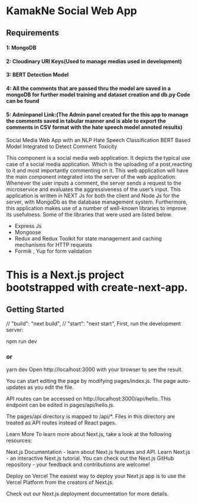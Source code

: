 # KamakNe Social Web App

## Requirements

#### 1: MongoDB

#### 2: Cloudinary URI Keys(Used to manage medias used in development)

#### 3: BERT Detection Model
#### 4: All the comments that are passed thru the model are saved in a mongoDB for further model training and dataset creation and db.py Code can be found 
#### 5: Adminpanel Link:(The Admin panel created for the this app to manage the comments saved in tabular manner and is able to export the comments in CSV format with the hate speech model annoted results)

Social Media Web App with an NLP Hate Speech Classification BERT Based Model Integrated to Detect Comment Toxicity

This component is a social media web application. It depicts the typical use case of a social media application. Which is the uploading of a post,reacting to it and
most importantly commenting on it. This web application will have the main component
integrated into the server of the web application. Whenever the user inputs a comment,
the server sends a request to the microservice and evaluates the aggressiveness of the
user’s input.
This application is written in NEXT Js for both the client and Node Js for the server, with
MongoDb as the database management system. Furthermore, this application makes use
of a number of well-known libraries to improve its usefulness. Some of the libraries that
were used are listed below.

- Express Js
- Mongoose
- Redux and Redux Toolkit for state management and caching mechanisms for HTTP requests
- Formik , Yup for form validation

# This is a Next.js project bootstrapped with create-next-app.

## Getting Started

// "build": "next build", // "start": "next start", First, run the development server:

npm run dev

### or

yarn dev
Open http://localhost:3000 with your browser to see the result.

You can start editing the page by modifying pages/index.js. The page auto-updates as you edit the file.

API routes can be accessed on http://localhost:3000/api/hello. This endpoint can be edited in pages/api/hello.js.

The pages/api directory is mapped to /api/\*. Files in this directory are treated as API routes instead of React pages.

Learn More
To learn more about Next.js, take a look at the following resources:

Next.js Documentation - learn about Next.js features and API.
Learn Next.js - an interactive Next.js tutorial.
You can check out the Next.js GitHub repository - your feedback and contributions are welcome!

Deploy on Vercel
The easiest way to deploy your Next.js app is to use the Vercel Platform from the creators of Next.js.

Check out our Next.js deployment documentation for more details.
